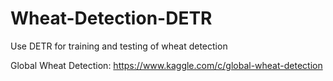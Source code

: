 # Wheat-Detection-DETR
Use DETR for training and testing of wheat detection

Global Wheat Detection: https://www.kaggle.com/c/global-wheat-detection
